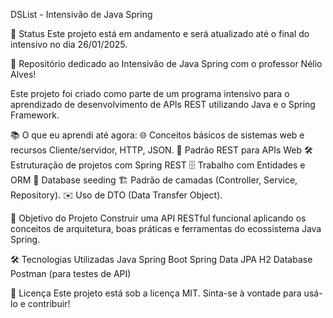 DSList - Intensivão de Java Spring

🚧 Status
Este projeto está em andamento e será atualizado até o final do intensivo no dia 26/01/2025.

🚀 Repositório dedicado ao Intensivão de Java Spring com o professor Nélio Alves!

Este projeto foi criado como parte de um programa intensivo para o aprendizado de desenvolvimento de APIs REST utilizando Java e o Spring Framework.

📚 O que eu aprendi até agora:
🌐 Conceitos básicos de sistemas web e recursos
Cliente/servidor, HTTP, JSON.
📜 Padrão REST para APIs Web
🛠️ Estruturação de projetos com Spring REST
🗄️ Trabalho com Entidades e ORM
🌱 Database seeding
🏗️ Padrão de camadas (Controller, Service, Repository).
✉️ Uso de DTO (Data Transfer Object).

📌 Objetivo do Projeto
Construir uma API RESTful funcional aplicando os conceitos de arquitetura, boas práticas e ferramentas do ecossistema Java Spring.

🛠️ Tecnologias Utilizadas
Java
Spring Boot
Spring Data JPA
H2 Database
Postman (para testes de API)

📝 Licença
Este projeto está sob a licença MIT. Sinta-se à vontade para usá-lo e contribuir!
